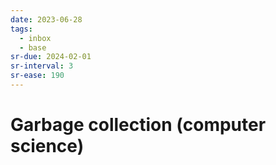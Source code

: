 ```yaml
---
date: 2023-06-28
tags:
  - inbox
  - base
sr-due: 2024-02-01
sr-interval: 3
sr-ease: 190
---
```


# Garbage collection (computer science)